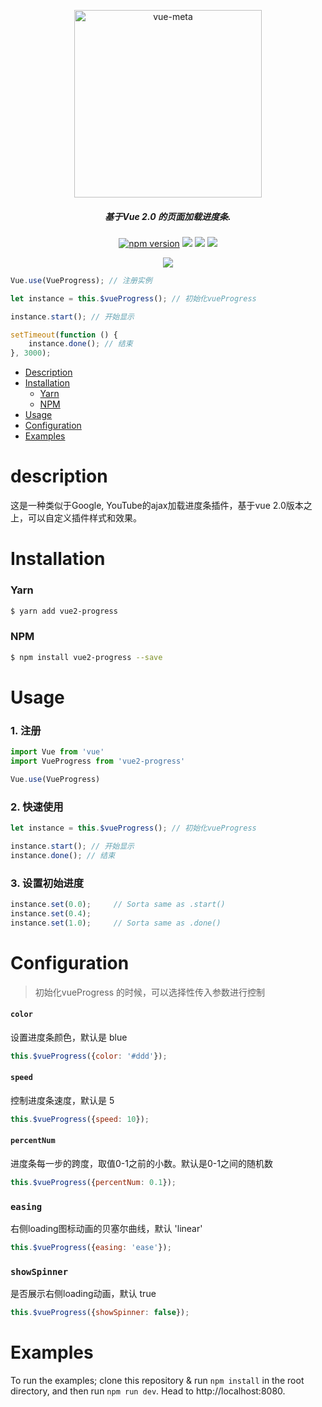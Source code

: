 <p align="center">
  <img src='http://img.souche.com/f2e/a1f933d9f7dea816176e40070f3738f2.png' width='300' alt="vue-meta">
</div>
<h5 align="center">
  基于Vue 2.0 的页面加载进度条.
</h5>

<p align="center">
<a href="https://www.npmjs.com/package/vue-meta-info"><img src="https://img.shields.io/badge/npm-0.1.1-brightgreen.svg" alt="npm version"></a> 
  <img src="https://img.shields.io/badge/codecov-95.83%25%20-brightgreen.svg">
  <img src="https://img.shields.io/badge/build-passing-brightgreen.svg">
  <a href="https://www.npmjs.com/package/vue-meta-info"><img src="https://img.shields.io/badge/licence-MIT-blue.svg"></a> 
</p>

<p align="center">
 <img src='https://img.souche.com/f2e/5c78e5cafc6b0ee96784cd27c634bb7e.gif'>
</p>

```js
Vue.use(VueProgress); // 注册实例

let instance = this.$vueProgress(); // 初始化vueProgress

instance.start(); // 开始显示

setTimeout(function () {
    instance.done(); // 结束
}, 3000);
```

- [Description](#description)
- [Installation](#installation)
    - [Yarn](#yarn)
    - [NPM](#npm)
- [Usage](#Usage)
- [Configuration](#Configuration)
- [Examples](#Examples)

# description
这是一种类似于Google, YouTube的ajax加载进度条插件，基于vue 2.0版本之上，可以自定义插件样式和效果。

# Installation
### Yarn
```sh
$ yarn add vue2-progress
```

### NPM
```sh
$ npm install vue2-progress --save
```

# Usage
### 1. 注册
```js
import Vue from 'vue'
import VueProgress from 'vue2-progress'

Vue.use(VueProgress)
```
### 2. 快速使用
```js
let instance = this.$vueProgress(); // 初始化vueProgress

instance.start(); // 开始显示
instance.done(); // 结束
```

### 3. 设置初始进度

```js
instance.set(0.0);     // Sorta same as .start()
instance.set(0.4);
instance.set(1.0);     // Sorta same as .done()
```

# Configuration
> 初始化vueProgress 的时候，可以选择性传入参数进行控制

#### `color`
设置进度条颜色，默认是 blue
```js 
this.$vueProgress({color: '#ddd'});
```
#### `speed`
控制进度条速度，默认是 5

```js
this.$vueProgress({speed: 10});
```

#### `percentNum`
进度条每一步的跨度，取值0-1之前的小数。默认是0-1之间的随机数
```js
this.$vueProgress({percentNum: 0.1});
```

### `easing`
右侧loading图标动画的贝塞尔曲线，默认 'linear'
```js
this.$vueProgress({easing: 'ease'});
```

### `showSpinner`
是否展示右侧loading动画，默认 true
```js
this.$vueProgress({showSpinner: false});
```

# Examples
To run the examples; clone this repository & run `npm install` in the root directory, and then run `npm run dev`. Head to http://localhost:8080.




